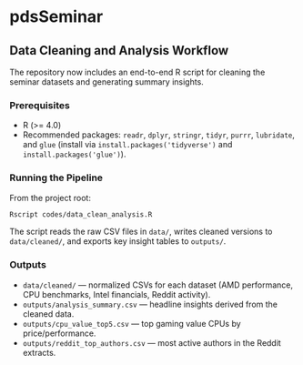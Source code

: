 # pdsSeminar

## Data Cleaning and Analysis Workflow

The repository now includes an end-to-end R script for cleaning the seminar datasets and generating summary insights.

### Prerequisites

* R (>= 4.0)
* Recommended packages: `readr`, `dplyr`, `stringr`, `tidyr`, `purrr`, `lubridate`, and `glue` (install via `install.packages('tidyverse')` and `install.packages('glue')`).

### Running the Pipeline

From the project root:

```bash
Rscript codes/data_clean_analysis.R
```

The script reads the raw CSV files in `data/`, writes cleaned versions to `data/cleaned/`, and exports key insight tables to `outputs/`.

### Outputs

* `data/cleaned/` — normalized CSVs for each dataset (AMD performance, CPU benchmarks, Intel financials, Reddit activity).
* `outputs/analysis_summary.csv` — headline insights derived from the cleaned data.
* `outputs/cpu_value_top5.csv` — top gaming value CPUs by price/performance.
* `outputs/reddit_top_authors.csv` — most active authors in the Reddit extracts.